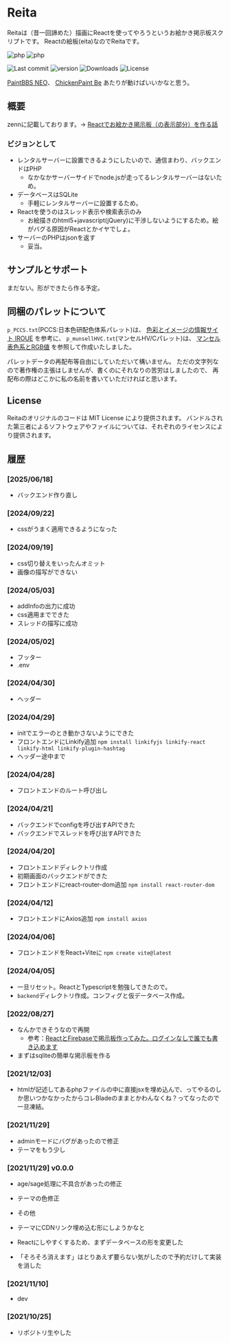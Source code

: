 # Reita

Reitaは（昔一回諦めた）描画にReactを使ってやろうというお絵かき掲示板スクリプトです。 Reactの絵板(eita)なのでReitaです。

![php](https://img.shields.io/badge/php-7.4-green.svg "php 7.4")
![php](https://img.shields.io/badge/php-8.x-green.svg "php 8.x")

![Last commit](https://img.shields.io/github/last-commit/sakots/Reita "Last commit")
![version](https://img.shields.io/github/v/release/sakots/Reita "version")
![Downloads](https://img.shields.io/github/downloads/sakots/Reita/total "Downloads")
![License](https://img.shields.io/github/license/sakots/Reita "License MIT")

[PaintBBS NEO](https://github.com/funige/neo/)、
[ChickenPaint Be](https://github.com/satopian/ChickenPaint_Be)
あたりが動けばいいかなと思う。

## 概要

zennに記載しております。-> [Reactでお絵かき掲示板（の表示部分）を作る話](https://zenn.dev/sakots/articles/c9765457ff90ce)

### ビジョンとして

- レンタルサーバーに設置できるようにしたいので、通信まわり、バックエンドはPHP
  - なかなかサーバーサイドでnode.jsが走ってるレンタルサーバーはないため。
- データベースはSQLite
  - 手軽にレンタルサーバーに設置するため。
- Reactを使うのはスレッド表示や検索表示のみ
  - お絵描きのhtml5+javascript(jQuery)に干渉しないようにするため。絵がバグる原因がReactとかイヤでしょ。
- サーバーのPHPはjsonを返す
  - 妥当。

## サンプルとサポート

まだない。形ができたら作る予定。

## 同梱のパレットについて

`p_PCCS.txt`(PCCS:日本色研配色体系パレット)は、
[色彩とイメージの情報サイト IROUE](https://tee-room.info/color/database.html) を参考に、
`p_munsellHVC.txt`(マンセルHV/Cパレット)は、
[マンセル表色系とRGB値](http://k-ichikawa.blog.enjoy.jp/etc/HP/js/Munsell/MSL2RGB0.html) を参照して作成いたしました。

パレットデータの再配布等自由にしていただいて構いません。
ただの文字列なので著作権の主張はしませんが、書くのにそれなりの苦労はしましたので、
再配布の際はどこかに私の名前を書いていただければと思います。

## License

Reitaのオリジナルのコードは MIT License により提供されます。 バンドルされた第三者によるソフトウェアやファイルについては、それぞれのライセンスにより提供されます。

## 履歴

### [2025/06/18]

- バックエンド作り直し

### [2024/09/22]

- cssがうまく適用できるようになった

### [2024/09/19]

- css切り替えをいったんオミット
- 画像の描写ができない

### [2024/05/03]

- addInfoの出力に成功
- css適用までできた
- スレッドの描写に成功

### [2024/05/02]

- フッター
- .env

### [2024/04/30]

- ヘッダー

### [2024/04/29]

- initでエラーのとき動かさないようにできた
- フロントエンドにLinkify追加 `npm install linkifyjs linkify-react linkify-html linkify-plugin-hashtag`
- ヘッダー途中まで

### [2024/04/28]

- フロントエンドのルート呼び出し

### [2024/04/21]

- バックエンドでconfigを呼び出すAPIできた
- バックエンドでスレッドを呼び出すAPIできた

### [2024/04/20]

- フロントエンドディレクトリ作成
- 初期画面のバックエンドができた
- フロントエンドにreact-router-dom追加 `npm install react-router-dom`

### [2024/04/12]

- フロントエンドにAxios追加 `npm install axios`

### [2024/04/06]

- フロントエンドをReact+Viteに `npm create vite@latest`

### [2024/04/05]

- 一旦リセット。ReactとTypescriptを勉強してきたので。
- `backend`ディレクトリ作成。コンフィグと仮データベース作成。

### [2022/08/27]

- なんかできそうなので再開
  - 参考：[ReactとFirebaseで掲示板作ってみた。ログインなしで誰でも書き込めます](http://shincode.info/2021/10/04/bbs-with-react-and-firebase/)
- まずはsqliteの簡単な掲示板を作る

### [2021/12/03]

- htmlが記述してあるphpファイルの中に直接jsxを埋め込んで、ってやるのしか思いつかなかったからコレBladeのままとかわんなくね？ってなったので一旦凍結。

### [2021/11/29]

- adminモードにバグがあったので修正
- テーマをもう少し

### [2021/11/29] v0.0.0

- age/sage処理に不具合があったの修正
- テーマの色修正
- その他

- テーマにCDNリンク埋め込む形にしようかなと
- Reactにしやすくするため、まずデータベースの形を変更した
- 「そろそろ消えます」はとりあえず要らない気がしたので予約だけして実装を消した

### [2021/11/10]

- dev

### [2021/10/25]

- リポジトリ生やした
